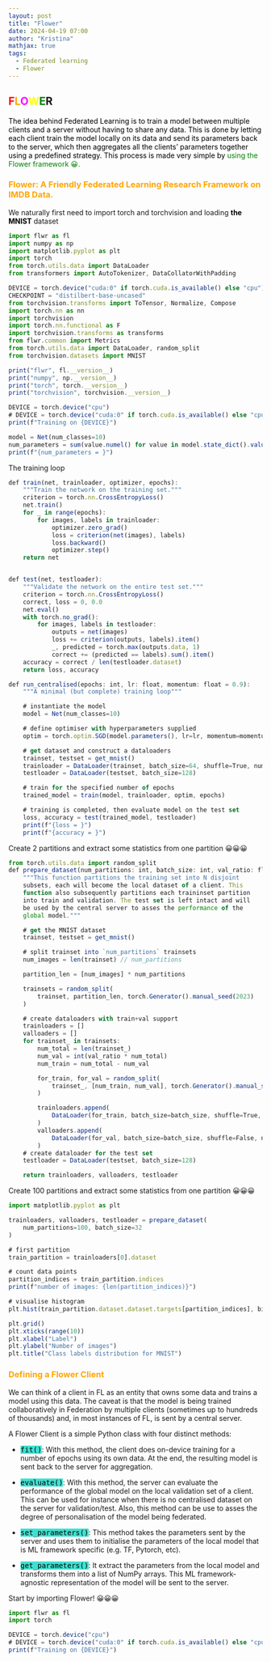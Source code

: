 ```yaml
---
layout: post
title: "Flower"
date: 2024-04-19 07:00
author: "Kristina"
mathjax: true
tags:
  - Federated learning
  - Flower
---
```



## <font color='red'>F</font><font color='orange'>L</font><font color='magenta'>O</font><font color='yellow'>W</font><font color='green'>E</font>R

<font color='black'> The idea behind Federated Learning is to train a model between multiple clients and a server without having to share any data. This is done by letting each client train the model locally on its data and send its parameters back to the server, which then aggregates all the clients’ parameters together using a predefined strategy. This process is made very simple by</font> <font color='green'>using the Flower framework &#128512;.</font>


### <font color='orange'>Flower: A Friendly Federated Learning Research Framework on IMDB Data.</font>


We naturally first need to import torch and torchvision and loading **<font color='black'>the MNIST</font>** dataset

```ts
import flwr as fl
import numpy as np
import matplotlib.pyplot as plt
import torch
from torch.utils.data import DataLoader
from transformers import AutoTokenizer, DataCollatorWithPadding

DEVICE = torch.device("cuda:0" if torch.cuda.is_available() else "cpu")
CHECKPOINT = "distilbert-base-uncased"
from torchvision.transforms import ToTensor, Normalize, Compose
import torch.nn as nn
import torchvision
import torch.nn.functional as F
import torchvision.transforms as transforms
from flwr.common import Metrics
from torch.utils.data import DataLoader, random_split
from torchvision.datasets import MNIST

print("flwr", fl.__version__)
print("numpy", np.__version__)
print("torch", torch.__version__)
print("torchvision", torchvision.__version__)

DEVICE = torch.device("cpu")
# DEVICE = torch.device("cuda:0" if torch.cuda.is_available() else "cpu")
print(f"Training on {DEVICE}")
```

```ts
model = Net(num_classes=10)
num_parameters = sum(value.numel() for value in model.state_dict().values())
print(f"{num_parameters = }")
```

The training loop

```ts
def train(net, trainloader, optimizer, epochs):
    """Train the network on the training set."""
    criterion = torch.nn.CrossEntropyLoss()
    net.train()
    for _ in range(epochs):
        for images, labels in trainloader:
            optimizer.zero_grad()
            loss = criterion(net(images), labels)
            loss.backward()
            optimizer.step()
    return net


def test(net, testloader):
    """Validate the network on the entire test set."""
    criterion = torch.nn.CrossEntropyLoss()
    correct, loss = 0, 0.0
    net.eval()
    with torch.no_grad():
        for images, labels in testloader:
            outputs = net(images)
            loss += criterion(outputs, labels).item()
            _, predicted = torch.max(outputs.data, 1)
            correct += (predicted == labels).sum().item()
    accuracy = correct / len(testloader.dataset)
    return loss, accuracy

def run_centralised(epochs: int, lr: float, momentum: float = 0.9):
    """A minimal (but complete) training loop"""

    # instantiate the model
    model = Net(num_classes=10)

    # define optimiser with hyperparameters supplied
    optim = torch.optim.SGD(model.parameters(), lr=lr, momentum=momentum)

    # get dataset and construct a dataloaders
    trainset, testset = get_mnist()
    trainloader = DataLoader(trainset, batch_size=64, shuffle=True, num_workers=2)
    testloader = DataLoader(testset, batch_size=128)

    # train for the specified number of epochs
    trained_model = train(model, trainloader, optim, epochs)

    # training is completed, then evaluate model on the test set
    loss, accuracy = test(trained_model, testloader)
    print(f"{loss = }")
    print(f"{accuracy = }")
```

Create 2 partitions and extract some statistics from one partition &#128512;&#128512;&#128512;


```ts
from torch.utils.data import random_split
def prepare_dataset(num_partitions: int, batch_size: int, val_ratio: float = 0.1):
    """This function partitions the training set into N disjoint
    subsets, each will become the local dataset of a client. This
    function also subsequently partitions each traininset partition
    into train and validation. The test set is left intact and will
    be used by the central server to asses the performance of the
    global model."""

    # get the MNIST dataset
    trainset, testset = get_mnist()

    # split trainset into `num_partitions` trainsets
    num_images = len(trainset) // num_partitions

    partition_len = [num_images] * num_partitions

    trainsets = random_split(
        trainset, partition_len, torch.Generator().manual_seed(2023)
    )

    # create dataloaders with train+val support
    trainloaders = []
    valloaders = []
    for trainset_ in trainsets:
        num_total = len(trainset_)
        num_val = int(val_ratio * num_total)
        num_train = num_total - num_val

        for_train, for_val = random_split(
            trainset_, [num_train, num_val], torch.Generator().manual_seed(2023)
        )

        trainloaders.append(
            DataLoader(for_train, batch_size=batch_size, shuffle=True, num_workers=2)
        )
        valloaders.append(
            DataLoader(for_val, batch_size=batch_size, shuffle=False, num_workers=2)
        )
    # create dataloader for the test set
    testloader = DataLoader(testset, batch_size=128)

    return trainloaders, valloaders, testloader
```


Create 100 partitions and extract some statistics from one partition &#128512;&#128512;&#128512;


```ts
import matplotlib.pyplot as plt

trainloaders, valloaders, testloader = prepare_dataset(
    num_partitions=100, batch_size=32
)

# first partition
train_partition = trainloaders[0].dataset

# count data points
partition_indices = train_partition.indices
print(f"number of images: {len(partition_indices)}")

# visualise histogram
plt.hist(train_partition.dataset.dataset.targets[partition_indices], bins=10, color = "red", ec="green")

plt.grid()
plt.xticks(range(10))
plt.xlabel("Label")
plt.ylabel("Number of images")
plt.title("Class labels distribution for MNIST")
```


### <font color='orange'>Defining a Flower Client</font>

We can think of a client in FL as an entity that owns some data and trains a model using this data. The caveat is that the model is being trained collaboratively in Federation by multiple clients (sometimes up to hundreds of thousands) and, in most instances of FL, is sent by a central server.

A Flower Client is a simple Python class with four distinct methods:

- <span style='color:  #000000; font-family: monospace; background-color: #40E0D0;'>fit()</span>: With this method, the client does on-device training for a number of epochs using its own data. At the end, the resulting model is sent back to the server for aggregation.

- <span style='color:  #000000; font-family: monospace; background-color: #40E0D0;'>evaluate()</span>: With this method, the server can evaluate the performance of the global model on the local validation set of a client. This can be used for instance when there is no centralised dataset on the server for validation/test. Also, this method can be use to asses the degree of personalisation of the model being federated.

- <span style='color:  #000000; font-family: monospace; background-color: #40E0D0;'>set_parameters()</span>: This method takes the parameters sent by the server and uses them to initialise the parameters of the local model that is ML framework specific (e.g. TF, Pytorch, etc).

- <span style='color:  #000000; font-family: monospace; background-color: #40E0D0;'>get_parameters()</span>: It extract the parameters from the local model and transforms them into a list of NumPy arrays. This ML framework-agnostic representation of the model will be sent to the server.

Start by importing Flower! &#128512;&#128512;&#128512;

```ts
import flwr as fl
import torch

DEVICE = torch.device("cpu")
# DEVICE = torch.device("cuda:0" if torch.cuda.is_available() else "cpu")
print(f"Training on {DEVICE}")
```
